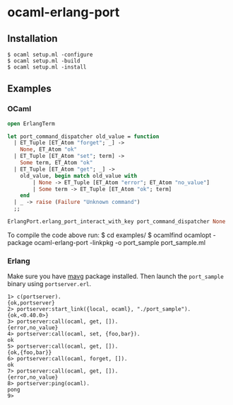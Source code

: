 ocaml-erlang-port
=================

Installation
------------

    $ ocaml setup.ml -configure
    $ ocaml setup.ml -build
    $ ocaml setup.ml -install


Examples
--------

### OCaml

```ocaml
open ErlangTerm

let port_command_dispatcher old_value = function
  | ET_Tuple [ET_Atom "forget"; _] ->
    None, ET_Atom "ok"
  | ET_Tuple [ET_Atom "set"; term] ->
    Some term, ET_Atom "ok"
  | ET_Tuple [ET_Atom "get"; _] ->
    old_value, begin match old_value with
        | None -> ET_Tuple [ET_Atom "error"; ET_Atom "no_value"]
        | Some term -> ET_Tuple [ET_Atom "ok"; term]
    end
  | _ -> raise (Failure "Unknown command")
  ;;

ErlangPort.erlang_port_interact_with_key port_command_dispatcher None
```

To compile the code above run:
    $ cd examples/
    $ ocamlfind ocamlopt -package ocaml-erlang-port -linkpkg -o port_sample port_sample.ml

### Erlang

Make sure you have [mavg](https://github.com/EchoTeam/mavg) package
installed. Then launch the `port_sample` binary using `portserver.erl`.

	1> c(portserver).
	{ok,portserver}
	2> portserver:start_link({local, ocaml}, "./port_sample").
	{ok,<0.40.0>}
	3> portserver:call(ocaml, get, []).
	{error,no_value}
	4> portserver:call(ocaml, set, {foo,bar}).
	ok
	5> portserver:call(ocaml, get, []).
	{ok,{foo,bar}}
	6> portserver:call(ocaml, forget, []).
	ok
	7> portserver:call(ocaml, get, []).
	{error,no_value}
	8> portserver:ping(ocaml).
	pong
	9>

